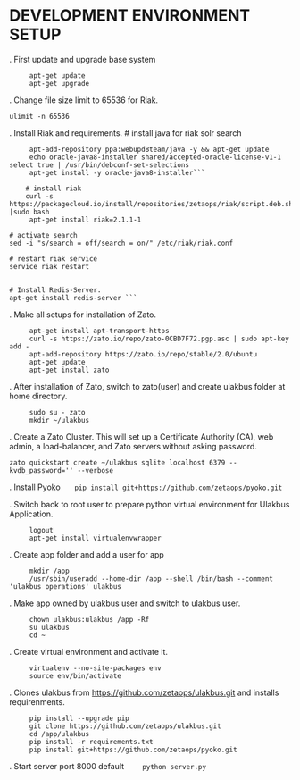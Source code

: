 DEVELOPMENT ENVIRONMENT SETUP
=============================

 . First update and upgrade base system
``` 
     apt-get update
     apt-get upgrade
```     
 . Change file size limit to 65536 for Riak.
 
    ulimit -n 65536
     
 . Install Riak and requirements. 
     # install java for riak solr search
```
     apt-add-repository ppa:webupd8team/java -y && apt-get update
     echo oracle-java8-installer shared/accepted-oracle-license-v1-1 select true | /usr/bin/debconf-set-selections
     apt-get install -y oracle-java8-installer```

    # install riak
    curl -s https://packagecloud.io/install/repositories/zetaops/riak/script.deb.sh |sudo bash
     apt-get install riak=2.1.1-1
```
    # activate search
    sed -i "s/search = off/search = on/" /etc/riak/riak.conf 
     
    # restart riak service
    service riak restart     
    
    
    # Install Redis-Server.
    apt-get install redis-server ```
     
 . Make all setups for installation of Zato.
```
     apt-get install apt-transport-https
     curl -s https://zato.io/repo/zato-0CBD7F72.pgp.asc | sudo apt-key add -
     apt-add-repository https://zato.io/repo/stable/2.0/ubuntu
     apt-get update
     apt-get install zato
```     
  . After installation of Zato, switch to zato(user) and create ulakbus folder at home directory.
```
     sudo su - zato
     mkdir ~/ulakbus
```     
     
     
 .  Create a Zato Cluster. This will set up a Certificate Authority (CA), web admin, a load-balancer, and Zato servers without asking password.

```zato quickstart create ~/ulakbus sqlite localhost 6379 --kvdb_password='' --verbose``` 
 
 .  Install Pyoko
```    pip install git+https://github.com/zetaops/pyoko.git ```
    

 . Switch back to root user to prepare python virtual environment for Ulakbus Application.
```
     logout
     apt-get install virtualenvwrapper
```     
 
 . Create app folder and add a user for app
```
     mkdir /app
     /usr/sbin/useradd --home-dir /app --shell /bin/bash --comment 'ulakbus operations' ulakbus
```
 . Make app owned by ulakbus user and switch to ulakbus user.
```
     chown ulakbus:ulakbus /app -Rf
     su ulakbus
     cd ~
``` 
 . Create virtual environment and activate it.
```  
     virtualenv --no-site-packages env
     source env/bin/activate
``` 
 . Clones ulakbus from https://github.com/zetaops/ulakbus.git and installs requirenments.
```  
     pip install --upgrade pip
     git clone https://github.com/zetaops/ulakbus.git
     cd /app/ulakbus
     pip install -r requirements.txt
     pip install git+https://github.com/zetaops/pyoko.git
``` 
 . Start server port 8000 default
```     python server.py  ```

